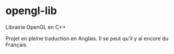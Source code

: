 opengl-lib
==========

Librairie OpenGL en C++ 

Projet en pleine traduction en Anglais. Il se peut qu'il y ai encore du Français.

